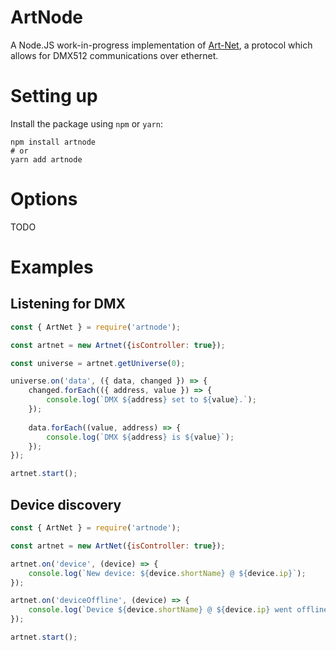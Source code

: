 # ArtNode
A Node.JS work-in-progress implementation of [Art-Net](https://art-net.org.uk/), a protocol which allows for DMX512
communications over ethernet.

# Setting up
Install the package using `npm` or `yarn`:

```shell script
npm install artnode
# or
yarn add artnode
```

# Options
TODO

# Examples

## Listening for DMX
```javascript
const { ArtNet } = require('artnode');

const artnet = new Artnet({isController: true});

const universe = artnet.getUniverse(0);

universe.on('data', ({ data, changed }) => {
    changed.forEach(({ address, value }) => {
        console.log(`DMX ${address} set to ${value}.`);
    });
    
    data.forEach((value, address) => {
        console.log(`DMX ${address} is ${value}`);
    });
});

artnet.start();
```

## Device discovery
```javascript
const { ArtNet } = require('artnode');

const artnet = new ArtNet({isController: true});

artnet.on('device', (device) => {
    console.log(`New device: ${device.shortName} @ ${device.ip}`);
});

artnet.on('deviceOffline', (device) => {
    console.log(`Device ${device.shortName} @ ${device.ip} went offline.`);
});

artnet.start();
```
